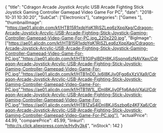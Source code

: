 {
	"title": "Cdragon Arcade Joystick Arcylic USB Arcade Fighting Stick Joystick Gaming Controller Gamepad Video Game For PC",
	"date": "2018-10-31 10:30:20",
	"SubCat": ["Electronics"],
	"categories": ["Games "],
	"thumbnailImage": "https://ae01.alicdn.com/kf/HTB15R1xdpYqK1RjSZLeq6zXppXag/Cdragon-Arcade-Joystick-Arcylic-USB-Arcade-Fighting-Stick-Joystick-Gaming-Controller-Gamepad-Video-Game-For-PC.jpg_220x220.jpg",
	"BigImage": ["https://ae01.alicdn.com/kf/HTB15R1xdpYqK1RjSZLeq6zXppXag/Cdragon-Arcade-Joystick-Arcylic-USB-Arcade-Fighting-Stick-Joystick-Gaming-Controller-Gamepad-Video-Game-For-PC.jpg","https://ae01.alicdn.com/kf/HTB1GlPslBDH8KJjSspnq6zNAVXax/Cdragon-Arcade-Joystick-Arcylic-USB-Arcade-Fighting-Stick-Joystick-Gaming-Controller-Gamepad-Video-Game-For-PC.jpg","https://ae01.alicdn.com/kf/HTB1nDD_lx6I8KJjy0Fgq6xXzVXa9/Cdragon-Arcade-Joystick-Arcylic-USB-Arcade-Fighting-Stick-Joystick-Gaming-Controller-Gamepad-Video-Game-For-PC.jpg","https://ae01.alicdn.com/kf/HTB1W1L_lDnI8KJjy0Ffq6AdoVXaU/Cdragon-Arcade-Joystick-Arcylic-USB-Arcade-Fighting-Stick-Joystick-Gaming-Controller-Gamepad-Video-Game-For-PC.jpg","https://ae01.alicdn.com/kf/HTB1ZaS4lDnI8KJjSszbq6z4KFXa6/Cdragon-Arcade-Joystick-Arcylic-USB-Arcade-Fighting-Stick-Joystick-Gaming-Controller-Gamepad-Video-Game-For-PC.jpg"],
	"actualPrice": 44.99,
	"comparePrice": 45.99,
	"linkurl": "http://s.click.aliexpress.com/e/Hv9y3k4",
	"inStock": 142
}
